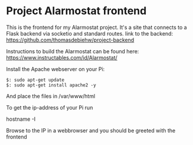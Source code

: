 # Project Alarmostat frontend
This is the frontend for my Alarmostat project. It's a site that connects to a Flask backend via socketio and standard routes.
link to the backend: https://github.com/thomasdebiehw/project-backend

Instructions to build the Alarmostat can be found here: https://www.instructables.com/id/Alarmostat/

Install the Apache webserver on your Pi:
```
$: sudo apt-get update
$: sudo apt-get install apache2 -y
```
And place the files in /var/www/html

To get the ip-address of your Pi run 

hostname -I

Browse to the IP in a webbrowser and you should be greeted with the frontend
